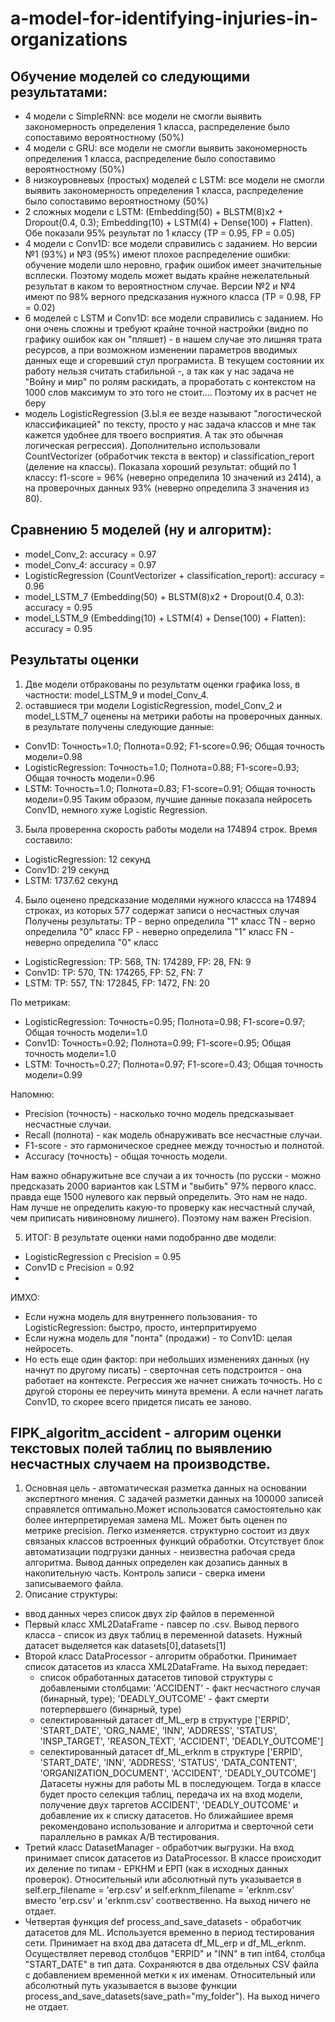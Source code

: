 # a-model-for-identifying-injuries-in-organizations

## Обучение моделей со следующими результатами:
- 4 модели с SimpleRNN: все модели не смогли выявить закономерность определения 1 класса, распределение было сопоставимо вероятностному (50%)
- 4 модели с GRU: все модели не смогли выявить закономерность определения 1 класса, распределение было сопоставимо вероятностному (50%)
- 8 низкоуровневых (простых) моделей с LSTM: все модели не смогли выявить закономерность определения 1 класса, распределение было сопоставимо вероятностному (50%)
- 2 сложных модели с LSTM: (Embedding(50) + BLSTM(8)x2 + Dropout(0.4, 0.3); Embedding(10) + LSTM(4) + Dense(100) + Flatten). Обе показали 95% результат по 1 классу (TP = 0.95, FP = 0.05)
- 4 модели с Conv1D: все модели справились с заданием. Но версии №1 (93%) и №3 (95%) имеют плохое распределение ошибки: обучение модели шло неровно, график ошибок имеет значительные всплески. Поэтому модель может выдать крайне нежелательный результат в каком то вероятностном случае. Версии №2 и №4 имеют по 98% верного предсказания нужного класса (TP = 0.98, FP = 0.02)
- 6 моделей с LSTM и Conv1D: все модели справились с заданием. Но они очень сложны и требуют крайне точной настройки (видно по графику ошибок как он "пляшет) - в нашем случае это лишняя трата ресурсов, а при возможном изменении параметров вводимых данных еще и сгоревший стул програмиста. В текущем состоянии их работу нельзя считать стабильной -, а так как у нас задача не "Войну и мир" по ролям раскидать, а проработать с контекстом на 1000 слов максимум то это того не стоит.... Поэтому их в расчет не беру
- модель LogisticRegression (З.Ы.я ее везде называют "логостической классификацией" по тексту, просто у нас задача классов и мне так кажется удобнее для твоего восприятия. А так это обычная логическая регрессия). Дополнительно использовали CountVectorizer (обработчик текста в вектор) и classification_report (деление на классы). Показала хороший результат: общий по 1 классу: f1-score = 96% (неверно определила 10 значений из 2414), а на проверочных данных 93% (неверно определила 3 значения из 80).

## Сравнению 5 моделей (ну и алгоритм):
- model_Conv_2: accuracy = 0.97
- model_Conv_4: accuracy = 0.97
- LogisticRegression (CountVectorizer + classification_report): accuracy = 0.96
- model_LSTM_7 (Embedding(50) + BLSTM(8)x2 + Dropout(0.4, 0.3): accuracy = 0.95
- model_LSTM_9 (Embedding(10) + LSTM(4) + Dense(100) + Flatten): accuracy = 0.95


## Результаты оценки
1. Две модели отбракованы по результатм оценки графика loss, в частности: model_LSTM_9 и model_Conv_4.
2. оставшиеся три модели LogisticRegression, model_Conv_2 и model_LSTM_7 оценены на метрики работы на проверочных данных. в результате получены следующие данные:
- Conv1D: Точность=1.0; Полнота=0.92; F1-score=0.96; Общая точность модели=0.98
- LogisticRegression: Точность=1.0; Полнота=0.88; F1-score=0.93; Общая точность модели=0.96
- LSTM: Точность=1.0; Полнота=0.83; F1-score=0.91; Общая точность модели=0.95
Таким образом, лучшие данные показала нейросеть Conv1D, немного хуже Logistic Regression.
3. Была проверенна скорость работы модели на 174894 строк. Время составило:
- LogisticRegression: 12 секунд
- Conv1D: 219 секунд
- LSTM: 1737.62 секунд
4. Было оценено предсказание моделями нужного классса на 174894 строках, из которых 577 содержат записи о несчастных случая Получены результаты: TP - верно определила "1" класс TN - верно определила "0" класс FP - неверно определила "1" класс FN - неверно определила "0" класс
- LogisticRegression: TP: 568, TN: 174289, FP: 28, FN: 9
- Conv1D: TP: 570, TN: 174265, FP: 52, FN: 7
- LSTM: TP: 557, TN: 172845, FP: 1472, FN: 20

По метрикам:
- LogisticRegression: Точность=0.95; Полнота=0.98; F1-score=0.97; Общая точность модели=1.0
- Conv1D: Точность=0.92; Полнота=0.99; F1-score=0.95; Общая точность модели=1.0
- LSTM: Точность=0.27; Полнота=0.97; F1-score=0.43; Общая точность модели=0.99

Напомню:
- Precision (точность) - насколько точно модель предсказывает несчастные случаи.
- Recall (полнота) - как модель обнаруживать все несчастные случаи.
- F1-score - это гармоническое среднее между точностью и полнотой.
- Accuracy (точность) - общая точность модели.

Нам важно обнаружитьне все случаи а их точность (по русски - можно предсказать 2000 вариантов как LSTM и "выбить" 97% первого класс. правда еще 1500 нулевого как первый определить. Это нам не надо. Нам лучше не определить какую-то проверку как несчастный случай, чем приписать нивиновному лишнего). Поэтому нам важен Precision.

5. ИТОГ: В результате оценки нами подобранно две модели:
- LogisticRegression с Precision = 0.95
- Conv1D с Precision = 0.92
- 
ИМХО:
- Если нужна модель для внутреннего пользования- то LogisticRegression: быстро, просто, интерпритируемо
- Если нужна модель для "понта" (продажи) - то Conv1D: целая нейросеть.
- Но есть еще один фактор: при небольших изменениях данных (ну начнут по другому писать) - сверточная сеть подстроится - она работает на контексте. Регрессия же начнет снижать точность. Но с другой стороны ее переучить минута времени. А если начнет лагать Conv1D, то скорее всего придется писать ее заново.

## FIPK_algoritm_accident - алгорим оценки текстовых полей таблиц по выявлению несчастных случаем на производстве.
1. Основная цель - автоматическая разметка данных на основании экспертного мнения. С задачей разметки данных на 100000 записей справялется оптимально.Может использоватся самостоятельно как более интерпретируемая замена ML. Может быть оценен по метрике precision. Легко изменяется. структурно состоит из двух связаных классов встроенных функций обработки. Отсутствует блок автоматизации подгрузки данных - неизвестна рабочая среда алгоритма. Вывод данных определен как дозапись данных в накопительную часть. Контроль записи - сверка имени записываемого файла.
2. Описание структуры:
- ввод данных через список двух zip файлов в переменной
- Первый класс XML2DataFrame - павсер по .csv. Вывод первого класса - список из двух таблиц в переменной datasets. Нужный датасет выделяется как datasets[0],datasets[1]
- Второй класс DataProcessor - алгоритм обработки. Принимает список датасетов из класса XML2DataFrame. На выход передает:
  - список обработанных датасетов типовой структуры с добавлеными столбцами: 'ACCIDENT' - факт несчастного случая (бинарный, type); 'DEADLY_OUTCOME' - факт смерти потерпервшего (бинарный, type)
  - селектированный датасет df_ML_erp в структуре ['ERPID', 'START_DATE', 'ORG_NAME', 'INN', 'ADDRESS', 'STATUS', 'INSP_TARGET', 'REASON_TEXT', 'ACCIDENT', 'DEADLY_OUTCOME']
  - селектированный датасет df_ML_erknm в структуре ['ERPID', 'START_DATE', 'INN', 'ADDRESS', 'STATUS', 'DATA_CONTENT', 'ORGANIZATION_DOCUMENT', 'ACCIDENT', 'DEADLY_OUTCOME'] Датасеты нужны для работы ML в последующем. Тогда в классе будет просто селекция таблиц, передача их на вход модели, получение двух таргетов ACCIDENT', 'DEADLY_OUTCOME' и добавление их к списку датасетов. Но ближайшиее время рекомендовано использование и алгоритма и сверточной сети параллельно в рамках A/B тестирования.
- Третий класс DatasetManager - обработчик выгрузки. На вход принимает список датасетов из DataProcessor. В классе происходит их деление по типам - ЕРКНМ и ЕРП (как в исходных данных проверок). Относительный или абсолютный путь указывается в self.erp_filename = 'erp.csv' и self.erknm_filename = 'erknm.csv' вместо 'erp.csv' и 'erknm.csv' соотвественно. На выход ничего не отдает.
- Четвертая функция def process_and_save_datasets - обработчик датасетов для ML. Используется временно в период тестирования сети. Принимает на вход два датасета df_ML_erp и df_ML_erknm. Осуществляет перевод столбцов "ERPID" и "INN" в тип int64, столбца "START_DATE" в тип дата. Сохраняются в два отдельных CSV файла с добавлением временной метки к их именам. Относительный или абсолютный путь указывается в вызове функции process_and_save_datasets(save_path="my_folder"). На выход ничего не отдает.

  
